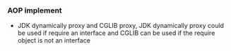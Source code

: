 ### AOP implement
* JDK dynamically proxy and CGLIB proxy, JDK dynamically proxy could be used if require an interface and CGLIB can be used if the require object is not an interface

